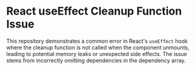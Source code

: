 # React useEffect Cleanup Function Issue

This repository demonstrates a common error in React's `useEffect` hook where the cleanup function is not called when the component unmounts, leading to potential memory leaks or unexpected side effects.  The issue stems from incorrectly omitting dependencies in the dependency array.